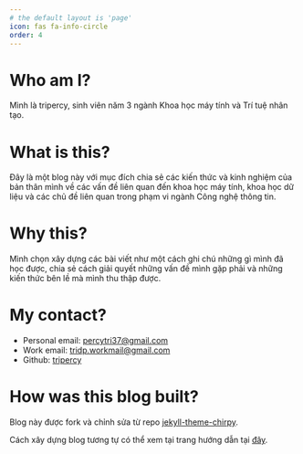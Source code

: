 ```yaml
---
# the default layout is 'page'
icon: fas fa-info-circle
order: 4
---
```


# Who am I?
Mình là tripercy, sinh viên năm 3 ngành Khoa học máy tính và Trí tuệ nhân tạo.

# What is this?
Đây là một blog này với mục đích chia sẻ các kiến thức và kinh nghiệm của bản thân mình về các vấn đề liên quan đến khoa học máy tính, khoa học dữ liệu và các chủ đề liên quan trong phạm vi ngành Công nghệ thông tin.

# Why this?
Mình chọn xây dựng các bài viết như một cách ghi chú những gì mình đã học được, chia sẻ cách giải quyết những vấn đề mình gặp phải và những kiến thức bên lề mà mình thu thập được.

# My contact?
- Personal email: [percytri37@gmail.com](mailto:percytr37@gmail.com)
- Work email: [tridp.workmail@gmail.com](mailto:tridp.workmail@gmail.com)
- Github: [tripercy](https://github.com/tripercy)

# How was this blog built?
Blog này được fork và chỉnh sửa từ repo [jekyll-theme-chirpy](https://github.com/cotes2020/jekyll-theme-chirpy).

Cách xây dựng blog tương tự có thể xem tại trang hướng dẫn tại [đây](https://chirpy.cotes.page/posts/getting-started/).